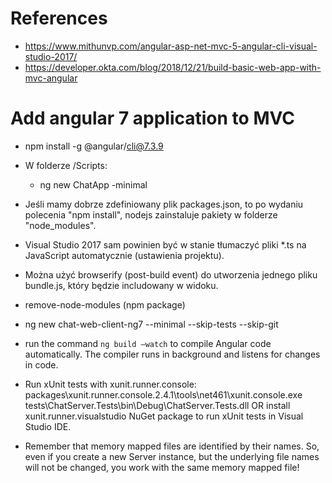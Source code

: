 # References
* https://www.mithunvp.com/angular-asp-net-mvc-5-angular-cli-visual-studio-2017/
* https://developer.okta.com/blog/2018/12/21/build-basic-web-app-with-mvc-angular

# Add angular 7 application to MVC
* npm install -g @angular/cli@7.3.9
* W folderze /Scripts:
    * ng new ChatApp -minimal
		
* Jeśli mamy dobrze zdefiniowany plik packages.json, to po wydaniu polecenia "npm install", nodejs zainstaluje pakiety w folderze "node_modules".
* Visual Studio 2017 sam powinien być w stanie tłumaczyć pliki *.ts na JavaScript automatycznie (ustawienia projektu).
* Można użyć browserify (post-build event) do utworzenia jednego pliku bundle.js, który będzie includowany w widoku.
* remove-node-modules (npm package)
*  ng new chat-web-client-ng7 --minimal --skip-tests --skip-git
* run the command `ng build –watch` to compile Angular code automatically. The compiler runs in background and listens for changes in code.


* Run xUnit tests with xunit.runner.console:
	packages\xunit.runner.console.2.4.1\tools\net461\xunit.console.exe tests\ChatServer.Tests\bin\Debug\ChatServer.Tests.dll
OR install xunit.runner.visualstudio NuGet package to run xUnit tests in Visual Studio IDE.

* Remember that memory mapped files are identified by their names. So, even if you create a new Server
instance, but the underlying file names will not be changed, you work with the same memory mapped file!

